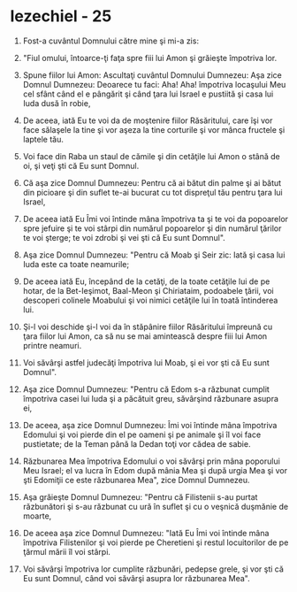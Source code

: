# Iezechiel - 25

1. Fost-a cuvântul Domnului către mine şi mi-a zis: 

2. "Fiul omului, întoarce-ţi faţa spre fiii lui Amon şi grăieşte împotriva lor. 

3. Spune fiilor lui Amon: Ascultaţi cuvântul Domnului Dumnezeu: Aşa zice Domnul Dumnezeu: Deoarece tu faci: Aha! Aha! împotriva locaşului Meu cel sfânt când el e pângărit şi când ţara lui Israel e pustiită şi casa lui Iuda dusă în robie, 

4. De aceea, iată Eu te voi da de moştenire fiilor Răsăritului, care îşi vor face sălaşele la tine şi vor aşeza la tine corturile şi vor mânca fructele şi laptele tău. 

5. Voi face din Raba un staul de cămile şi din cetăţile lui Amon o stână de oi, şi veţi şti că Eu sunt Domnul. 

6. Că aşa zice Domnul Dumnezeu: Pentru că ai bătut din palme şi ai bătut din picioare şi din suflet te-ai bucurat cu tot dispreţul tău pentru ţara lui Israel, 

7. De aceea iată Eu Îmi voi întinde mâna împotriva ta şi te voi da popoarelor spre jefuire şi te voi stârpi din numărul popoarelor şi din numărul ţărilor te voi şterge; te voi zdrobi şi vei şti că Eu sunt Domnul". 

8. Aşa zice Domnul Dumnezeu: "Pentru că Moab şi Seir zic: Iată şi casa lui Iuda este ca toate neamurile; 

9. De aceea iată Eu, începând de la cetăţi, de la toate cetăţile lui de pe hotar, de la Bet-Ieşimot, Baal-Meon şi Chiriataim, podoabele ţării, voi descoperi colinele Moabului şi voi nimici cetăţile lui în toată întinderea lui. 

10. Şi-l voi deschide şi-l voi da în stăpânire fiilor Răsăritului împreună cu ţara fiilor lui Amon, ca să nu se mai amintească despre fiii lui Amon printre neamuri. 

11. Voi săvârşi astfel judecăţi împotriva lui Moab, şi ei vor şti că Eu sunt Domnul". 

12. Aşa zice Domnul Dumnezeu: "Pentru că Edom s-a răzbunat cumplit împotriva casei lui Iuda şi a păcătuit greu, săvârşind răzbunare asupra ei, 

13. De aceea, aşa zice Domnul Dumnezeu: Îmi voi întinde mâna împotriva Edomului şi voi pierde din el pe oameni şi pe animale şi îl voi face pustietate; de la Teman până la Dedan toţi vor cădea de sabie. 

14. Răzbunarea Mea împotriva Edomului o voi săvârşi prin mâna poporului Meu Israel; el va lucra în Edom după mânia Mea şi după urgia Mea şi vor şti Edomiţii ce este răzbunarea Mea", zice Domnul Dumnezeu. 

15. Aşa grăieşte Domnul Dumnezeu: "Pentru că Filistenii s-au purtat răzbunători şi s-au răzbunat cu ură în suflet şi cu o veşnică duşmănie de moarte, 

16. De aceea aşa zice Domnul Dumnezeu: "Iată Eu Îmi voi întinde mâna împotriva Filistenilor şi voi pierde pe Cheretieni şi restul locuitorilor de pe ţărmul mării îl voi stârpi. 

17. Voi săvârşi împotriva lor cumplite răzbunări, pedepse grele, şi vor şti că Eu sunt Domnul, când voi săvârşi asupra lor răzbunarea Mea". 

